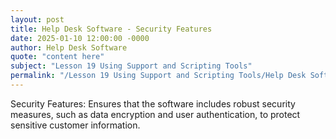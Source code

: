 ```yaml
---
layout: post
title: Help Desk Software - Security Features
date: 2025-01-10 12:00:00 -0000
author: Help Desk Software
quote: "content here"
subject: "Lesson 19 Using Support and Scripting Tools"
permalink: "/Lesson 19 Using Support and Scripting Tools/Help Desk Software/Help Desk Software - Security Features"
---
```


Security Features: Ensures that the software includes robust security measures, such as data encryption and user authentication, to protect sensitive customer information.

